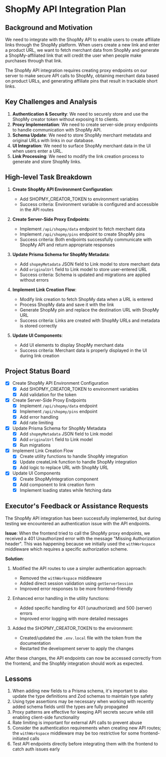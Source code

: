 # ShopMy API Integration Plan

## Background and Motivation

We need to integrate with the ShopMy API to enable users to create affiliate links through the ShopMy platform. When users create a new link and enter a product URL, we want to fetch merchant data from ShopMy and generate a ShopMy-affiliated link that will credit the user when people make purchases through that link.

The ShopMy API integration requires creating proxy endpoints on our server to make secure API calls to ShopMy, obtaining merchant data based on product URLs, and generating affiliate pins that result in trackable short links.

## Key Challenges and Analysis

1. **Authentication & Security**: We need to securely store and use the ShopMy creator token without exposing it to clients.
2. **Proxy Implementation**: We need to create server-side proxy endpoints to handle communication with ShopMy API.
3. **Schema Update**: We need to store ShopMy merchant metadata and original URLs with links in our database.
4. **UI Integration**: We need to surface ShopMy merchant data in the UI when users enter a URL.
5. **Link Processing**: We need to modify the link creation process to generate and store ShopMy links.

## High-level Task Breakdown

1. **Create ShopMy API Environment Configuration**:
   - Add SHOPMY_CREATOR_TOKEN to environment variables
   - Success criteria: Environment variable is configured and accessible in the API routes

2. **Create Server-Side Proxy Endpoints**:
   - Implement `/api/shopmy/data` endpoint to fetch merchant data
   - Implement `/api/shopmy/pins` endpoint to create ShopMy pins
   - Success criteria: Both endpoints successfully communicate with ShopMy API and return appropriate responses

3. **Update Prisma Schema for ShopMy Metadata**:
   - Add `shopmyMetadata` JSON field to Link model to store merchant data
   - Add `originalUrl` field to Link model to store user-entered URL
   - Success criteria: Schema is updated and migrations are applied without errors

4. **Implement Link Creation Flow**:
   - Modify link creation to fetch ShopMy data when a URL is entered
   - Process ShopMy data and save it with the link
   - Generate ShopMy pin and replace the destination URL with ShopMy URL
   - Success criteria: Links are created with ShopMy URLs and metadata is stored correctly

5. **Update UI Components**:
   - Add UI elements to display ShopMy merchant data
   - Success criteria: Merchant data is properly displayed in the UI during link creation

## Project Status Board

- [x] Create ShopMy API Environment Configuration
  - [x] Add SHOPMY_CREATOR_TOKEN to environment variables
  - [x] Add validation for the token

- [x] Create Server-Side Proxy Endpoints
  - [x] Implement `/api/shopmy/data` endpoint
  - [x] Implement `/api/shopmy/pins` endpoint
  - [x] Add error handling
  - [x] Add rate limiting

- [x] Update Prisma Schema for ShopMy Metadata
  - [x] Add `shopmyMetadata` JSON field to Link model
  - [x] Add `originalUrl` field to Link model
  - [x] Run migrations

- [x] Implement Link Creation Flow
  - [x] Create utility functions to handle ShopMy integration
  - [x] Update createLink function to handle ShopMy integration
  - [x] Add logic to replace URL with ShopMy URL

- [x] Update UI Components
  - [x] Create ShopMyIntegration component 
  - [x] Add component to link creation form
  - [x] Implement loading states while fetching data

## Executor's Feedback or Assistance Requests

The ShopMy API integration has been successfully implemented, but during testing we encountered an authentication issue with the API endpoints. 

**Issue**: When the frontend tried to call the ShopMy proxy endpoints, we received a 401 Unauthorized error with the message "Missing Authorization header". This was happening because we initially used the `withWorkspace` middleware which requires a specific authorization scheme.

**Solution**:
1. Modified the API routes to use a simpler authentication approach:
   - Removed the `withWorkspace` middleware
   - Added direct session validation using `getServerSession`
   - Improved error responses to be more frontend-friendly
   
2. Enhanced error handling in the utility functions:
   - Added specific handling for 401 (unauthorized) and 500 (server) errors
   - Improved error logging with more detailed messages
   
3. Added the SHOPMY_CREATOR_TOKEN to the environment:
   - Created/updated the `.env.local` file with the token from the documentation
   - Restarted the development server to apply the changes

After these changes, the API endpoints can now be accessed correctly from the frontend, and the ShopMy integration should work as expected.

## Lessons

1. When adding new fields to a Prisma schema, it's important to also update the type definitions and Zod schemas to maintain type safety
2. Using type assertions may be necessary when working with recently added schema fields until the types are fully propagated
3. Proxy patterns are effective for keeping API secrets secure while still enabling client-side functionality
4. Rate limiting is important for external API calls to prevent abuse
5. Consider the authentication requirements when creating new API routes; the `withWorkspace` middleware may be too restrictive for some frontend-initiated calls
6. Test API endpoints directly before integrating them with the frontend to catch auth issues early 